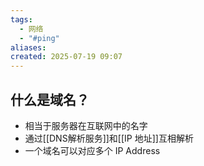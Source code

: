 ```yaml
---
tags:
  - 网络
  - "#ping"
aliases: 
created: 2025-07-19 09:07
---
```

## 什么是域名？

- 相当于服务器在互联网中的名字
- 通过[[DNS解析服务]]和[[IP 地址]]互相解析
- 一个域名可以对应多个 IP Address

